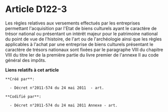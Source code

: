 # Article D122-3

Les règles relatives aux versements effectués par les entreprises permettant l'acquisition par l'Etat de biens culturels
ayant le caractère de trésor national ou présentant un intérêt majeur pour le patrimoine national du point de vue de
l'histoire, de l'art ou de l'archéologie ainsi que les règles applicables à l'achat par une entreprise de biens culturels
présentant le caractère de trésors nationaux sont fixées par le paragraphe VIII du chapitre VIII du titre Ier de la première
partie du livre premier de l'annexe II au code général des impôts.

**Liens relatifs à cet article**

	**Créé par**:

	  - Décret n°2011-574 du 24 mai 2011  - art.

	**Codifié par**:

	  - Décret n°2011-574 du 24 mai 2011 Annexe - art.
